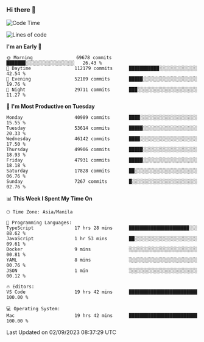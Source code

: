 ### Hi there 👋

<!--START_SECTION:waka-->
![Code Time](http://img.shields.io/badge/Code%20Time-4%2C285%20hrs%2046%20mins-blue)

![Lines of code](https://img.shields.io/badge/From%20Hello%20World%20I%27ve%20Written-104.7%20million%20lines%20of%20code-blue)

**I'm an Early 🐤** 

```text
🌞 Morning                69678 commits       ███████░░░░░░░░░░░░░░░░░░   26.43 % 
🌆 Daytime                112179 commits      ███████████░░░░░░░░░░░░░░   42.54 % 
🌃 Evening                52109 commits       █████░░░░░░░░░░░░░░░░░░░░   19.76 % 
🌙 Night                  29711 commits       ███░░░░░░░░░░░░░░░░░░░░░░   11.27 % 
```
📅 **I'm Most Productive on Tuesday** 

```text
Monday                   40989 commits       ████░░░░░░░░░░░░░░░░░░░░░   15.55 % 
Tuesday                  53614 commits       █████░░░░░░░░░░░░░░░░░░░░   20.33 % 
Wednesday                46142 commits       ████░░░░░░░░░░░░░░░░░░░░░   17.50 % 
Thursday                 49906 commits       █████░░░░░░░░░░░░░░░░░░░░   18.93 % 
Friday                   47931 commits       █████░░░░░░░░░░░░░░░░░░░░   18.18 % 
Saturday                 17828 commits       ██░░░░░░░░░░░░░░░░░░░░░░░   06.76 % 
Sunday                   7267 commits        █░░░░░░░░░░░░░░░░░░░░░░░░   02.76 % 
```


📊 **This Week I Spent My Time On** 

```text
🕑︎ Time Zone: Asia/Manila

💬 Programming Languages: 
TypeScript               17 hrs 28 mins      ██████████████████████░░░   88.62 % 
JavaScript               1 hr 53 mins        ██░░░░░░░░░░░░░░░░░░░░░░░   09.61 % 
Docker                   9 mins              ░░░░░░░░░░░░░░░░░░░░░░░░░   00.81 % 
YAML                     8 mins              ░░░░░░░░░░░░░░░░░░░░░░░░░   00.76 % 
JSON                     1 min               ░░░░░░░░░░░░░░░░░░░░░░░░░   00.12 % 

🔥 Editors: 
VS Code                  19 hrs 42 mins      █████████████████████████   100.00 % 

💻 Operating System: 
Mac                      19 hrs 42 mins      █████████████████████████   100.00 % 
```


 Last Updated on 02/09/2023 08:37:29 UTC
<!--END_SECTION:waka-->


<!--
**rad182/rad182** is a ✨ _special_ ✨ repository because its `README.md` (this file) appears on your GitHub profile.

Here are some ideas to get you started:

- 🔭 I’m currently working on ...
- 🌱 I’m currently learning ...
- 👯 I’m looking to collaborate on ...
- 🤔 I’m looking for help with ...
- 💬 Ask me about ...
- 📫 How to reach me: ...
- 😄 Pronouns: ...
- ⚡ Fun fact: ...
-->
